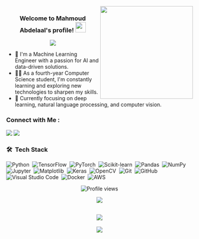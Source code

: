 <img width="250" align="right" src="https://c.tenor.com/_DOBjnGspYAAAAAM/code-coding.gif">

<h3 align="center">
  Welcome to Mahmoud Abdelaal's profile!
  <img src="https://media.giphy.com/media/hvRJCLFzcasrR4ia7z/giphy.gif" width="28">
</h3>

<p align="center">
  <a href="https://github.com/DenverCoder1/readme-typing-svg"><img src="https://readme-typing-svg.herokuapp.com/?lines=Machine%20Learning%20Engineer;AI%20Enthusiast;Always%20learning%20new%20things&font=Fira%20Code&center=true&width=440&height=45&color=f75c7e&vCenter=true&size=22"></a>
</p> 

- 🏢 I'm a Machine Learning Engineer with a passion for AI and data-driven solutions.
- 👨‍💻 As a fourth-year Computer Science student, I'm constantly learning and exploring new technologies to sharpen my skills.
- 🌱 Currently focusing on deep learning, natural language processing, and computer vision.

### Connect with Me :

<a href="https://www.linkedin.com/in/mahmoud-abdelaal-99bb47276/" target="_blank"><img src="https://img.shields.io/badge/-Mahmoud%20Elbahy-0077B5?style=for-the-badge&logo=Linkedin&logoColor=white"/></a>
<a href="https://www.instagram.com/mahmouddabdelaal/" target="_blank"><img src="https://img.shields.io/badge/-Mahmoud-E4405F?style=for-the-badge&logo=Instagram&logoColor=white"/></a>

### 🛠 &nbsp;Tech Stack

![Python](https://img.shields.io/badge/-Python-05122A?style=flat&logo=python)&nbsp;
![TensorFlow](https://img.shields.io/badge/-TensorFlow-05122A?style=flat&logo=tensorflow)&nbsp;
![PyTorch](https://img.shields.io/badge/-PyTorch-05122A?style=flat&logo=pytorch)&nbsp;
![Scikit-learn](https://img.shields.io/badge/-Scikit--learn-05122A?style=flat&logo=scikit-learn)&nbsp;
![Pandas](https://img.shields.io/badge/-Pandas-05122A?style=flat&logo=pandas)&nbsp;
![NumPy](https://img.shields.io/badge/-NumPy-05122A?style=flat&logo=numpy)&nbsp;
![Jupyter](https://img.shields.io/badge/-Jupyter-05122A?style=flat&logo=jupyter)&nbsp;
![Matplotlib](https://img.shields.io/badge/-Matplotlib-05122A?style=flat&logo=matplotlib)&nbsp;
![Keras](https://img.shields.io/badge/-Keras-05122A?style=flat&logo=keras)&nbsp;
![OpenCV](https://img.shields.io/badge/-OpenCV-05122A?style=flat&logo=opencv)&nbsp;
![Git](https://img.shields.io/badge/-Git-05122A?style=flat&logo=git)&nbsp;
![GitHub](https://img.shields.io/badge/-GitHub-05122A?style=flat&logo=github)&nbsp;
![Visual Studio Code](https://img.shields.io/badge/-Visual%20Studio%20Code-05122A?style=flat&logo=visual-studio-code&logoColor=007ACC)&nbsp;
![Docker](https://img.shields.io/badge/-Docker-05122A?style=flat&logo=docker)&nbsp;
![AWS](https://img.shields.io/badge/-AWS-05122A?style=flat&logo=amazon-aws)&nbsp;



<p align="center">
  <img src="https://komarev.com/ghpvc/?username=MahmoudElbahy&label=Profile%20views&color=0e75b6&style=flat" alt="Profile views" />
</p>




<p align="center">
  <a href="https://skillicons.dev">
    <img src="https://skillicons.dev/icons?i=python,docker,c,flask,github,git,vscode" />
  </a>
</p>

<p align="center">
  </br>
  
<a href="https://git.io/streak-stats">
  <img src="https://streak-stats.demolab.com/?user=M-craspo&theme=tokyonight&hide_border=true&card_width=495">
</a>

  </br>
  </br>
  
<a href="https://github.com/anuraghazra/github-readme-stats">
  <img src="https://github-readme-stats-git-masterrstaa-rickstaa.vercel.app/api/top-langs/?username=M-craspo&hide_border=true&langs_count=5&show_icons=true&card_width=495&theme=tokyonight&hide=javascript,html,css">
</a>

  </br>
  </br>
